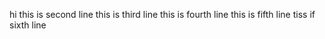 hi
this is second line
this is third line
this is fourth line
this is fifth line
tiss if sixth line
